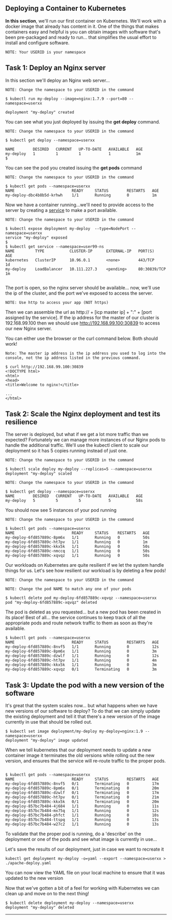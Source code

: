 


## Deploying a Container to Kubernetes

**In this section**, we'll run our first container on Kubernetes. We'll work with a docker image that already has content in it. One of the things that makes containers easy and helpful is you can obtain images with software that's been pre-packaged and ready to run... that simplifies the usual effort to install and configure software.

`NOTE: Your USERID is your namespace`

## Task 1: Deploy an Nginx server

In this section we'll deploy an Nginx web server...

`NOTE: Change the namespace to your USERID in the command`
```
$ kubectl run my-deploy --image=nginx:1.7.9 --port=80 --namespace=userxx

deployment "my-deploy" created
```
You can see what you just deployed by issuing the **get deploy** command.

`NOTE: Change the namespace to your USERID in the command`
```
$ kubectl get deploy --namespace=userxx

NAME        DESIRED   CURRENT   UP-TO-DATE   AVAILABLE   AGE
my-deploy   1         1         1            1           1m
$
```
You can see the pod you created issuing the **get pods** command

`NOTE: Change the namespace to your USERID in the command`
```
$ kubectl get pods --namespace=userxx
NAME                         READY     STATUS        RESTARTS   AGE
my-deploy-dbc4b8b5d-krhwh    1/1       Running       0          1m

```

Now we have a container running...we'll need to provide access to the server by creating a [service](https://kubernetes.io/docs/concepts/services-networking/service/) to make a port available.

`NOTE: Change the namespace to your USERID in the command`
```
$ kubectl expose deployment my-deploy  --type=NodePort --namespace=userxx
service "my-deploy" exposed
$
$ kubectl get service --namespace=user99-ns
NAME         TYPE           CLUSTER-IP      EXTERNAL-IP   PORT(S)          AGE
kubernetes   ClusterIP      10.96.0.1       <none>        443/TCP          1d
my-deploy    LoadBalancer   10.111.227.3    <pending>     80:30839/TCP     1m


```

The port is open, so the nginx server should be available... now, we'll use the ip of the cluster, and the port we've exposed to access the server.

`NOTE: Use http to access your app (NOT https)`

Then we can assemble the url as http:// + [icp master ip] + ":" + [port assigned by the service].
If the ip address for the master of our cluster is 192.168.99.100 then we should use http://192.168.99.100:30839 to access our new Nginx server.

You can either use the browser or the curl command below. Both should work!

`Note: The master ip address is the ip address you used to log into the console, not the ip address listed in the previous command.`

```
$ curl http://192.168.99.100:30839
<!DOCTYPE html>
<html>
<head>
<title>Welcome to nginx!</title>

...
</html>
```

## Task 2: Scale the Nginx deployment and test its resilience

The server is deployed, but what if we get a lot more traffic than we expected? Fortunately we can manage more instances of our Nginx pods to handle the additional traffic. We'll use the kubectl client to scale our deployment so it has 5 copies running instead of just one.

`NOTE: Change the namespace to your USERID in the command`

```
$ kubectl scale deploy my-deploy --replicas=5 --namespace=userxx
deployment "my-deploy" scaled
```

`NOTE: Change the namespace to your USERID in the command`

```
$ kubectl get deploy --namespace=userxx
NAME        DESIRED   CURRENT   UP-TO-DATE   AVAILABLE   AGE
my-deploy   5         5         5            5           58s

```

You should now see 5 instances of your pod running

`NOTE: Change the namespace to your USERID in the command`
```
$ kubectl get pods --namespace=userxx
NAME                         READY     STATUS    RESTARTS   AGE
my-deploy-6fd857889c-8pm6x   1/1       Running   0          50s
my-deploy-6fd857889c-ht7pv   1/1       Running   0          1m
my-deploy-6fd857889c-kkx5k   1/1       Running   0          50s
my-deploy-6fd857889c-nmccq   1/1       Running   0          50s
my-deploy-6fd857889c-xqvqz   1/1       Running   0          50s

```

Our workloads on Kubernetes are quite resilient if we let the system handle things for us. Let's see how resilient our workload is by deleting a few pods!

`NOTE: Change the namespace to your USERID in the command`

`NOTE: Change the pod NAME to match any one of your pods`

```
$ kubectl delete pod my-deploy-6fd857889c-xqvqz --namespace=userxx
pod "my-deploy-6fd857889c-xqvqz" deleted

```
The pod is deleted as you requested... but a new pod has been created in its place! Best of all... the service continues to keep track of all the appropriate pods and route network traffic to them as soon as they're available.

```
$ kubectl get pods --namespace=userxx
NAME                         READY     STATUS        RESTARTS   AGE
my-deploy-6fd857889c-8nvf5   1/1       Running       0          12s
my-deploy-6fd857889c-8pm6x   1/1       Running       0          3m
my-deploy-6fd857889c-dzwlf   1/1       Running       0          12s
my-deploy-6fd857889c-ht7pv   1/1       Running       0          4m
my-deploy-6fd857889c-kkx5k   1/1       Running       0          3m
my-deploy-6fd857889c-xqvqz   0/1       Terminating   0          3m
```


## Task 3: Update the pod with a new version of the software

It's great that the system scales now... but what happens when we have new versions of our software to deploy? To do that we can simply update the existing deployment and tell it that there's a new version of the image currently in use that should be rolled out.  

```
$ kubectl set image deployment/my-deploy my-deploy=nginx:1.9 --namespace=userxx
deployment "my-deploy" image updated

```

When we tell kubernetes that our deployment needs to update a new container image it terminates the old versions while rolling out the new version, and ensures that the service will re-route traffic to the proper pods.

```

$ kubectl get pods --namespace=userxx
NAME                         READY     STATUS        RESTARTS   AGE
my-deploy-6fd857889c-8nvf5   0/1       Terminating   0          17m
my-deploy-6fd857889c-8pm6x   0/1       Terminating   0          20m
my-deploy-6fd857889c-dzwlf   0/1       Terminating   0          17m
my-deploy-6fd857889c-ht7pv   0/1       Terminating   0          21m
my-deploy-6fd857889c-kkx5k   0/1       Terminating   0          20m
my-deploy-857bc7b484-4j684   1/1       Running       0          11s
my-deploy-857bc7b484-mx75q   1/1       Running       0          12s
my-deploy-857bc7b484-phfct   1/1       Running       0          10s
my-deploy-857bc7b484-ttspq   1/1       Running       0          13s
my-deploy-857bc7b484-w27c2   1/1       Running       0          13s

```

To validate that the proper pod is running, do a 'describe' on the deployment or one of the pods and see what image is currently in use...

Let's save the results of our deployment, just in case we want to recreate it

```
kubectl get deployment my-deploy -o=yaml --export --namespace=userxx > ./apache-deploy.yaml
```
You can now view the YAML file on your local machine to ensure that it was updated to the new version

Now that we've gotten a bit of a feel for working with Kubernetes we can clean up and move on to the next thing!

```
$ kubectl delete deployment my-deploy --namespace=userxx
deployment "my-deploy" deleted

```



---
